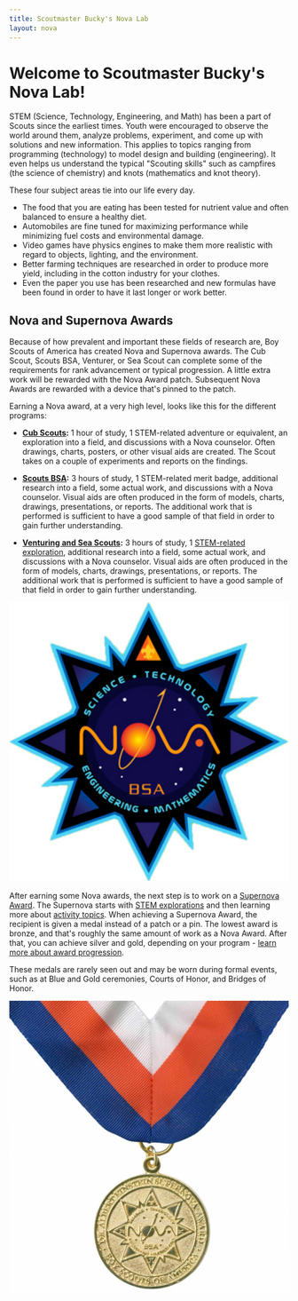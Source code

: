 ```yaml
---
title: Scoutmaster Bucky's Nova Lab
layout: nova
---
```


# Welcome to Scoutmaster Bucky's Nova Lab!

STEM (Science, Technology, Engineering, and Math) has been a part of Scouts since the earliest times. Youth were encouraged to observe the world around them, analyze problems, experiment, and come up with solutions and new information. This applies to topics ranging from programming (technology) to model design and building (engineering). It even helps us understand the typical "Scouting skills" such as campfires (the science of chemistry) and knots (mathematics and knot theory).

These four subject areas tie into our life every day.

* The food that you are eating has been tested for nutrient value and often balanced to ensure a healthy diet.
* Automobiles are fine tuned for maximizing performance while minimizing fuel costs and environmental damage.
* Video games have physics engines to make them more realistic with regard to objects, lighting, and the environment.
* Better farming techniques are researched in order to produce more yield, including in the cotton industry for your clothes.
* Even the paper you use has been researched and new formulas have been found in order to have it last longer or work better.

## Nova and Supernova Awards

<div class="D(f) Fxd(c)--sm Ai(c)--sm"><div class="W(100%)">

Because of how prevalent and important these fields of research are, Boy Scouts of America has created Nova and Supernova awards. The Cub Scout, Scouts BSA, Venturer, or Sea Scout can complete some of the requirements for rank advancement or typical progression. A little extra work will be rewarded with the Nova Award patch. Subsequent Nova Awards are rewarded with a device that's pinned to the patch.

Earning a Nova award, at a very high level, looks like this for the different programs:

* **[Cub Scouts](cub-scouts/):** 1 hour of study, 1 STEM-related adventure or equivalent, an exploration into a field, and discussions with a Nova counselor. Often drawings, charts, posters, or other visual aids are created. The Scout takes on a couple of experiments and reports on the findings.

* **[Scouts BSA](scouts-bsa/):** 3 hours of study, 1 STEM-related merit badge, additional research into a field, some actual work, and discussions with a Nova counselor. Visual aids are often produced in the form of models, charts, drawings, presentations, or reports. The additional work that is performed is sufficient to have a good sample of that field in order to gain further understanding.

* **[Venturing and Sea Scouts](venturing-and-sea-scouts/):** 3 hours of study, 1 [STEM-related exploration](explorations/), additional research into a field, some actual work, and discussions with a Nova counselor. Visual aids are often produced in the form of models, charts, drawings, presentations, or reports. The additional work that is performed is sufficient to have a good sample of that field in order to gain further understanding.

</div><div class="W(300px) Maw(100%) Fxs(0) P(1em)">
<img src="images/nova-patch.jpg" Class="W(100%) H(a)">
</div></div>


<div class="D(f) Fxd(c)--sm Ai(c)--sm Fxd(rr)--_sm Mt(1em)"><div class="W(100%)">

After earning some Nova awards, the next step is to work on a [Supernova Award](supernova/). The Supernova starts with [STEM explorations](explorations/) and then learning more about [activity topics](supernova/activity-topics/). When achieving a Supernova Award, the recipient is given a medal instead of a patch or a pin. The lowest award is bronze, and that's roughly the same amount of work as a Nova Award. After that, you can achieve silver and gold, depending on your program - [learn more about award progression](supernova/).

These medals are rarely seen out and may be worn during formal events, such as at Blue and Gold ceremonies, Courts of Honor, and Bridges of Honor.

</div><div class="W(300px) Maw(100%) Fxs(0) P(1em)">
<img src="supernova/dr-albert-einstein/dr-albert-einstein-award.jpg" Class="W(100%) H(a)">
</div></div>
